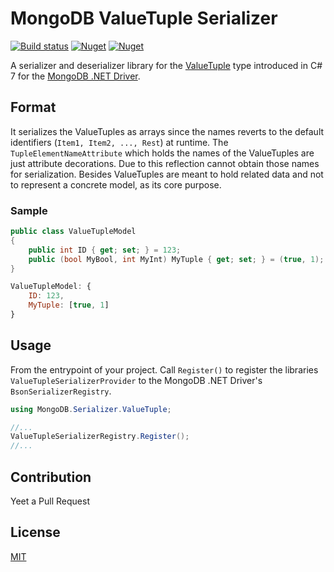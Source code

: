 # MongoDB ValueTuple Serializer
[![Build status](https://ci.appveyor.com/api/projects/status/3qnw7wgrmc6pxurn?svg=true)](https://ci.appveyor.com/project/IanEscober/mongodb-valuetuple-serializer)
[![Nuget](https://img.shields.io/nuget/v/MongoDB.Serializer.ValueTuple?color=green&style=plastic)](https://www.nuget.org/packages/MongoDB.Serializer.ValueTuple/)
[![Nuget](https://img.shields.io/nuget/dt/MongoDB.Serializer.ValueTuple?color=green&style=plastic)](https://www.nuget.org/packages/MongoDB.Serializer.ValueTuple/)

A serializer and deserializer library for the [ValueTuple](https://docs.microsoft.com/en-us/dotnet/api/system.valuetuple?view=netframework-4.8) type introduced in C# 7 for the [MongoDB .NET Driver](https://github.com/mongodb/mongo-csharp-driver). 

## Format
It serializes the ValueTuples as arrays since the names reverts to the default identifiers (`Item1, Item2, ..., Rest`) at runtime. The `TupleElementNameAttribute` which holds the names of the ValueTuples are just attribute decorations. Due to this reflection cannot obtain those names for serialization. Besides ValueTuples are meant to hold related data and not to represent a concrete model, as its core purpose.
### Sample
```csharp
public class ValueTupleModel
{
    public int ID { get; set; } = 123;
    public (bool MyBool, int MyInt) MyTuple { get; set; } = (true, 1);
} 
```
```javascript
ValueTupleModel: {
    ID: 123,
    MyTuple: [true, 1]
}
```

## Usage
From the entrypoint of your project. Call `Register()` to register the libraries `ValueTupleSerializerProvider` to the MongoDB .NET Driver's `BsonSerializerRegistry`.
```csharp
using MongoDB.Serializer.ValueTuple;

//...
ValueTupleSerializerRegistry.Register();
//...
```

## Contribution
Yeet a Pull Request

## License
[MIT](https://github.com/IanEscober/MongoDB-ValueTuple-Serializer/blob/master/License)